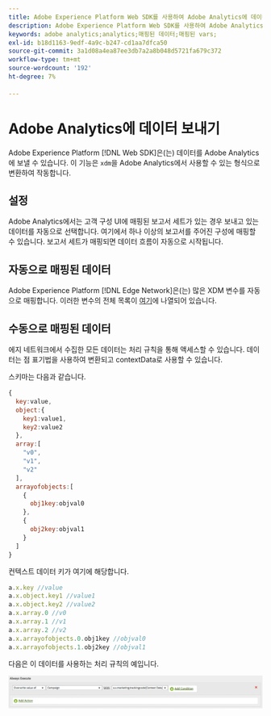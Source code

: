 ```yaml
---
title: Adobe Experience Platform Web SDK를 사용하여 Adobe Analytics에 데이터 보내기
description: Adobe Experience Platform Web SDK를 사용하여 Adobe Analytics으로 데이터를 전송하는 방법을 알아봅니다.
keywords: adobe analytics;analytics;매핑된 데이터;매핑된 vars;
exl-id: b18d1163-9edf-4a9c-b247-cd1aa7dfca50
source-git-commit: 3a1d08a4ea87ee3db7a2a8b048d5721fa679c372
workflow-type: tm+mt
source-wordcount: '192'
ht-degree: 7%

---
```


# Adobe Analytics에 데이터 보내기

Adobe Experience Platform [!DNL Web SDK]은(는) 데이터를 Adobe Analytics에 보낼 수 있습니다. 이 기능은 `xdm`을 Adobe Analytics에서 사용할 수 있는 형식으로 변환하여 작동합니다.

## 설정

Adobe Analytics에서는 고객 구성 UI에 매핑된 보고서 세트가 있는 경우 보내고 있는 데이터를 자동으로 선택합니다. 여기에서 하나 이상의 보고서를 주어진 구성에 매핑할 수 있습니다. 보고서 세트가 매핑되면 데이터 흐름이 자동으로 시작됩니다.

## 자동으로 매핑된 데이터

Adobe Experience Platform [!DNL Edge Network]은(는) 많은 XDM 변수를 자동으로 매핑합니다. 이러한 변수의 전체 목록이 [여기](automatically-mapped-vars.md)에 나열되어 있습니다.

## 수동으로 매핑된 데이터

에지 네트워크에서 수집한 모든 데이터는 처리 규칙을 통해 액세스할 수 있습니다. 데이터는 점 표기법을 사용하여 변환되고 contextData로 사용할 수 있습니다.

스키마는 다음과 같습니다.

```javascript
{
  key:value,
  object:{
    key1:value1,
    key2:value2
  },
  array:[
    "v0",
    "v1",
    "v2"
  ],
  arrayofobjects:[
    {
      obj1key:objval0
    },
    {
      obj2key:objval1
    }
  ]
}
```

컨텍스트 데이터 키가 여기에 해당합니다.

```javascript
a.x.key //value
a.x.object.key1 //value1
a.x.object.key2 //value2
a.x.array.0 //v0
a.x.array.1 //v1
a.x.array.2 //v2
a.x.arrayofobjects.0.obj1key //objval0
a.x.arrayofobjects.1.obj2key //objval1
```

다음은 이 데이터를 사용하는 처리 규칙의 예입니다.

![처리 규칙 인터페이스](./assets/edge_analytics_processing_rules.png)
